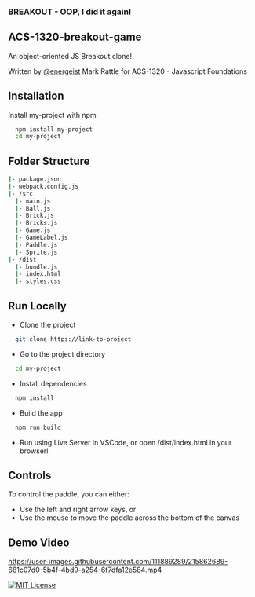 ### BREAKOUT - OOP, I did it again!

## ACS-1320-breakout-game

An object-oriented JS Breakout clone!

Written by [@energeist](https://www.github.com/energeist) Mark Rattle for ACS-1320 - Javascript Foundations

## Installation

Install my-project with npm

```bash
  npm install my-project
  cd my-project
```

## Folder Structure

```bash
|- package.json
|- webpack.config.js
|- /src
  |- main.js
  |- Ball.js
  |- Brick.js
  |- Bricks.js
  |- Game.js
  |- GameLabel.js
  |- Paddle.js
  |- Sprite.js
|- /dist
  |- bundle.js
  |- index.html
  |- styles.css
```
## Run Locally

- Clone the project

```bash
  git clone https://link-to-project
```

- Go to the project directory

```bash
  cd my-project
```

- Install dependencies

```bash
  npm install
```

- Build the app

```bash
  npm run build
```

- Run using Live Server in VSCode, or open /dist/index.html in your browser!

## Controls

To control the paddle, you can either: 
- Use the left and right arrow keys, or
- Use the mouse to move the paddle across the bottom of the canvas

## Demo Video

https://user-images.githubusercontent.com/111889289/215862689-681c07d0-5b4f-4bd9-a254-6f7dfa12e584.mp4

[![MIT License](https://img.shields.io/badge/License-MIT-green.svg)](https://choosealicense.com/licenses/mit/)


